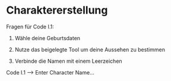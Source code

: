 <h1>Charaktererstellung</h1>

Fragen für Code I.1:

1. Wähle deine Geburtsdaten

2. Nutze das beigelegte Tool um deine Aussehen zu bestimmen

3. Verbinde die Namen mit einem Leerzeichen

Code I.1 --> Enter Character Name...